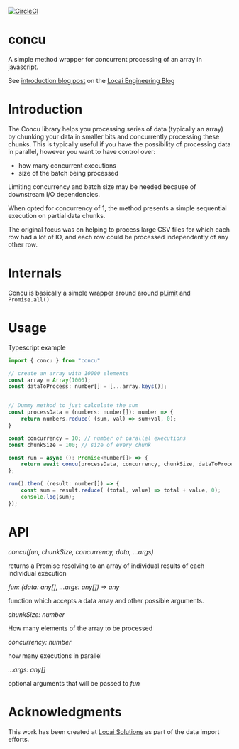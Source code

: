 [![CircleCI](https://circleci.com/gh/twom/concu/tree/master.svg?style=svg)](https://circleci.com/gh/twom/concu/tree/master)

# concu
A simple method wrapper for concurrent processing of an array in javascript.

See [introduction blog post](https://engineering.locai.io/concu-typscripe-nodejs-wrapper-concurrent-processing/) on the [Locai Engineering Blog](https://engineering.locai.io)

# Introduction
The Concu library helps you processing series of data (typically an array) by chunking your data in smaller bits and concurrently processing these chunks.
This is typically useful if you have the possibility of processing data in parallel, however you want to have control over:
- how many concurrent executions
- size of the batch being processed

Limiting concurrency and batch size may be needed because of downstream I/O dependencies.

When opted for concurrency of 1, the method presents a simple sequential execution on partial data chunks.

The original focus was on helping to process large CSV files for which each row had a lot of IO, and each row could be processed independently of any other row.

# Internals
Concu is basically a simple wrapper around around [pLimit](https://github.com/sindresorhus/p-limit) and `Promise.all()`


# Usage

Typescript example

```javascript
import { concu } from "concu"

// create an array with 10000 elements
const array = Array(1000);
const dataToProcess: number[] = [...array.keys()];


// Dummy method to just calculate the sum
const processData = (numbers: number[]): number => {
    return numbers.reduce( (sum, val) => sum+val, 0);
}

const concurrency = 10; // number of parallel executions
const chunkSize = 100; // size of every chunk

const run = async (): Promise<number[]> => {
    return await concu(processData, concurrency, chunkSize, dataToProcess)
};

run().then( (result: number[]) => {
    const sum = result.reduce( (total, value) => total + value, 0);
    console.log(sum);
});

```


# API

*concu(fun, chunkSize, concurrency, data, ...args)*

returns a Promise resolving to an array of individual results of each individual execution

_fun: (data: any[], ...args: any[]) => any_

function which accepts a data array and other possible arguments.
 
_chunkSize: number_

How many elements of the array to be processed
 
_concurrency: number_

how many executions in parallel
 
 _...args: any[]_
 
 optional arguments that will be passed to _fun_


# Acknowledgments


This work has been created at [Locai Solutions](https://www.locaisolutions.com) as part of the data import efforts.
